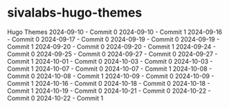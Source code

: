 # sivalabs-hugo-themes
Hugo Themes
2024-09-10 - Commit 0
2024-09-10 - Commit 1
2024-09-16 - Commit 0
2024-09-17 - Commit 0
2024-09-19 - Commit 0
2024-09-19 - Commit 1
2024-09-20 - Commit 0
2024-09-20 - Commit 1
2024-09-24 - Commit 0
2024-09-25 - Commit 0
2024-09-27 - Commit 0
2024-09-27 - Commit 1
2024-10-01 - Commit 0
2024-10-03 - Commit 0
2024-10-03 - Commit 1
2024-10-07 - Commit 0
2024-10-07 - Commit 1
2024-10-08 - Commit 0
2024-10-08 - Commit 1
2024-10-09 - Commit 0
2024-10-09 - Commit 1
2024-10-16 - Commit 0
2024-10-18 - Commit 0
2024-10-18 - Commit 1
2024-10-19 - Commit 0
2024-10-21 - Commit 0
2024-10-22 - Commit 0
2024-10-22 - Commit 1
